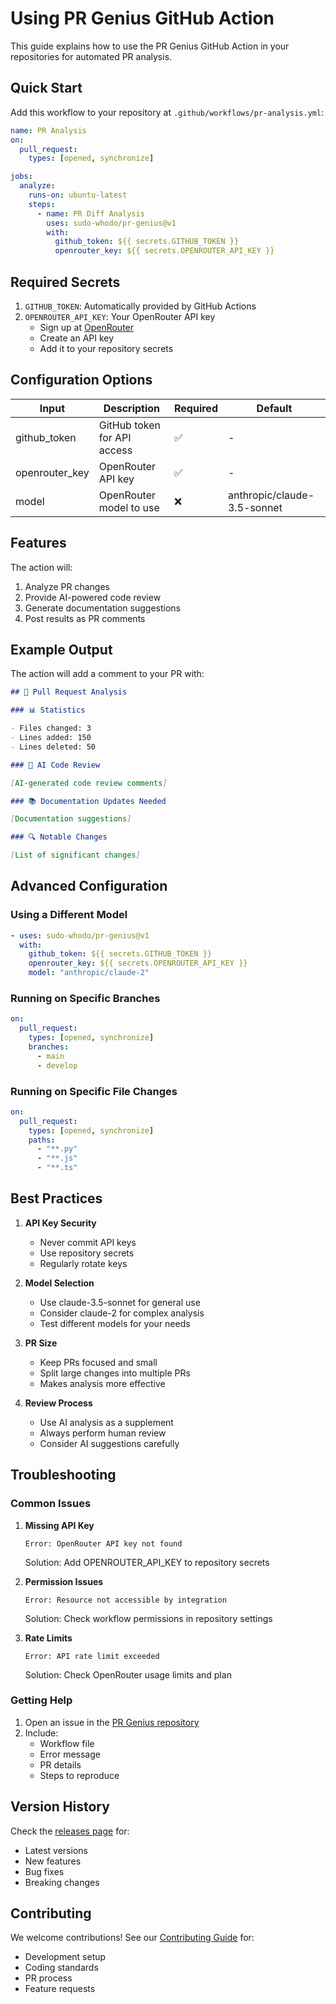 # Using PR Genius GitHub Action

This guide explains how to use the PR Genius GitHub Action in your repositories for automated PR analysis.

## Quick Start

Add this workflow to your repository at `.github/workflows/pr-analysis.yml`:

```yaml
name: PR Analysis
on:
  pull_request:
    types: [opened, synchronize]

jobs:
  analyze:
    runs-on: ubuntu-latest
    steps:
      - name: PR Diff Analysis
        uses: sudo-whodo/pr-genius@v1
        with:
          github_token: ${{ secrets.GITHUB_TOKEN }}
          openrouter_key: ${{ secrets.OPENROUTER_API_KEY }}
```

## Required Secrets

1. `GITHUB_TOKEN`: Automatically provided by GitHub Actions
2. `OPENROUTER_API_KEY`: Your OpenRouter API key
   - Sign up at [OpenRouter](https://openrouter.ai/)
   - Create an API key
   - Add it to your repository secrets

## Configuration Options

| Input          | Description                 | Required | Default                     |
| -------------- | --------------------------- | -------- | --------------------------- |
| github_token   | GitHub token for API access | ✅       | -                           |
| openrouter_key | OpenRouter API key          | ✅       | -                           |
| model          | OpenRouter model to use     | ❌       | anthropic/claude-3.5-sonnet |

## Features

The action will:

1. Analyze PR changes
2. Provide AI-powered code review
3. Generate documentation suggestions
4. Post results as PR comments

## Example Output

The action will add a comment to your PR with:

```markdown
## 🤖 Pull Request Analysis

### 📊 Statistics

- Files changed: 3
- Lines added: 150
- Lines deleted: 50

### 🧠 AI Code Review

[AI-generated code review comments]

### 📚 Documentation Updates Needed

[Documentation suggestions]

### 🔍 Notable Changes

[List of significant changes]
```

## Advanced Configuration

### Using a Different Model

```yaml
- uses: sudo-whodo/pr-genius@v1
  with:
    github_token: ${{ secrets.GITHUB_TOKEN }}
    openrouter_key: ${{ secrets.OPENROUTER_API_KEY }}
    model: "anthropic/claude-2"
```

### Running on Specific Branches

```yaml
on:
  pull_request:
    types: [opened, synchronize]
    branches:
      - main
      - develop
```

### Running on Specific File Changes

```yaml
on:
  pull_request:
    types: [opened, synchronize]
    paths:
      - "**.py"
      - "**.js"
      - "**.ts"
```

## Best Practices

1. **API Key Security**

   - Never commit API keys
   - Use repository secrets
   - Regularly rotate keys

2. **Model Selection**

   - Use claude-3.5-sonnet for general use
   - Consider claude-2 for complex analysis
   - Test different models for your needs

3. **PR Size**

   - Keep PRs focused and small
   - Split large changes into multiple PRs
   - Makes analysis more effective

4. **Review Process**
   - Use AI analysis as a supplement
   - Always perform human review
   - Consider AI suggestions carefully

## Troubleshooting

### Common Issues

1. **Missing API Key**

   ```
   Error: OpenRouter API key not found
   ```

   Solution: Add OPENROUTER_API_KEY to repository secrets

2. **Permission Issues**

   ```
   Error: Resource not accessible by integration
   ```

   Solution: Check workflow permissions in repository settings

3. **Rate Limits**
   ```
   Error: API rate limit exceeded
   ```
   Solution: Check OpenRouter usage limits and plan

### Getting Help

1. Open an issue in the [PR Genius repository](https://github.com/sudo-whodo/pr-genius)
2. Include:
   - Workflow file
   - Error message
   - PR details
   - Steps to reproduce

## Version History

Check the [releases page](https://github.com/sudo-whodo/pr-genius/releases) for:

- Latest versions
- New features
- Bug fixes
- Breaking changes

## Contributing

We welcome contributions! See our [Contributing Guide](../CONTRIBUTING.md) for:

- Development setup
- Coding standards
- PR process
- Feature requests
